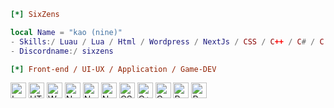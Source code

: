 ```ini
[*] SixZens
```

```lua
local Name = "kao (nine)"
- Skills:/ Luau / Lua / Html / Wordpress / NextJs / CSS / C++ / C# / C / Python / Kotlin / NuxtJs / vue 
- Discordname:/ sixzens
```

```ini
[*] Front-end / UI-UX / Application / Game-DEV
```
[<img src="https://img.shields.io/badge/Lua-2C2D72?&logo=Lua" title="Lua" height="25" />](https://www.lua.org/)
[<img src="https://img.shields.io/badge/HTML5-E34F26?logo=html5&logoColor=FFFFFF" title="HTML" height="25" />](https://www.w3schools.com/html/)
[<img src="https://img.shields.io/badge/Wordpress-21759B?logo=wordpress&logoColor=FFFFFF" title="Wordpress" height="25" />](https://wordpress.com/)
[<img src="https://img.shields.io/badge/Next.js-282C34?logo=next.js&logoColor=FFFFFF" title="Next.js" height="25" />](https://nextjs.org/)
[<img src="https://img.shields.io/badge/Nuxt.js-00DC82?logo=nuxt.js&logoColor=FFFFFF" title="Next.js" height="25" />](https://nuxt.com/)
[<img src="https://img.shields.io/badge/Vue.js-4FC08D?logo=vue.js&logoColor=FFFFFF" title="Next.js" height="25" />](https://vuejs.org/)
[<img src="https://img.shields.io/badge/CSS3-1572B6?logo=css3&logoColor=FFFFFF" title="CSS" height="25" />](https://www.w3schools.com/css/)
[<img src="https://img.shields.io/badge/C++-00599C?logo=cplusplus&logoColor=FFFFFF" title="C++" height="25" />](https://www.w3schools.com/cpp/default.asp)
[<img src="https://img.shields.io/badge/C-A8B9CC?logo=c&logoColor=FFFFFF" title="C" height="25" />](https://www.w3schools.com/c/index.php)
[<img src="https://img.shields.io/badge/Python-3776AB?logo=python&logoColor=FFFFFF" title="Python" height="25" />](https://www.python.org/)
[<img src="https://img.shields.io/badge/Roblox-Studio-00A2FF?&logo=robloxstudio?" title="RobloxStudio" height="25" />](https://create.roblox.com/landing)
